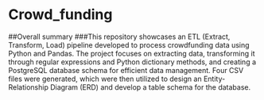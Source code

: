 # Crowd_funding
##Overall summary
###This repository showcases an ETL (Extract, Transform, Load) pipeline developed to process crowdfunding data using Python and Pandas. The project focuses on extracting data, transforming it through regular expressions and Python dictionary methods, and creating a PostgreSQL database schema for efficient data management. Four CSV files were generated, which were then utilized to design an Entity-Relationship Diagram (ERD) and develop a table schema for the database.
